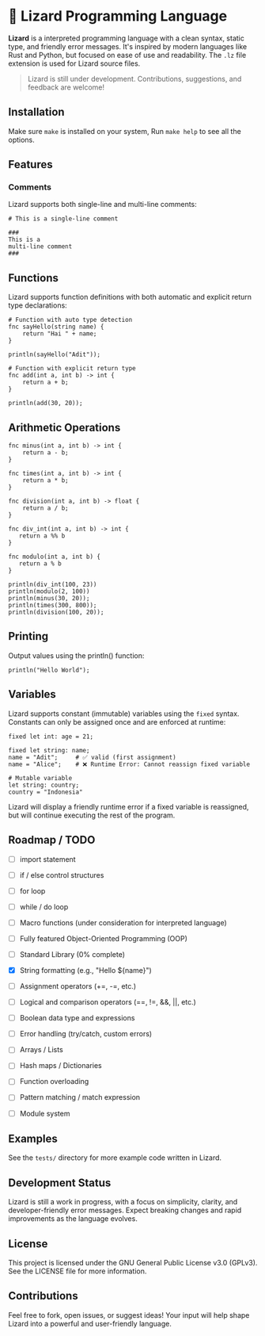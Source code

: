 # 🦎 Lizard Programming Language

**Lizard** is a interpreted programming language with a clean syntax, static type, and friendly error messages. It's inspired by modern languages like Rust and Python, but focused on ease of use and readability. The `.lz` file extension is used for Lizard source files.

> Lizard is still under development. Contributions, suggestions, and feedback are welcome!

## Installation 
Make sure `make` is installed on your system, Run `make help` to see all the options.

## Features

### Comments

Lizard supports both single-line and multi-line comments:

```lz
# This is a single-line comment

###
This is a 
multi-line comment
###
```

## Functions

Lizard supports function definitions with both automatic and explicit return type declarations:
```lz
# Function with auto type detection
fnc sayHello(string name) {
    return "Hai " + name;
}

println(sayHello("Adit"));

# Function with explicit return type
fnc add(int a, int b) -> int {
    return a + b;
}

println(add(30, 20));
```

## Arithmetic Operations

```lz
fnc minus(int a, int b) -> int {
    return a - b;
}

fnc times(int a, int b) -> int {
    return a * b;
}

fnc division(int a, int b) -> float {
    return a / b;
}

fnc div_int(int a, int b) -> int {
   return a %% b
}

fnc modulo(int a, int b) {
   return a % b
}

println(div_int(100, 23))
println(modulo(2, 100))
println(minus(30, 20));
println(times(300, 800));
println(division(100, 20));
```

## Printing

Output values using the println() function:
```lz
println("Hello World");

```

## Variables
Lizard supports constant (immutable) variables using the `fixed` syntax.
Constants can only be assigned once and are enforced at runtime:
```lz
fixed let int: age = 21;

fixed let string: name;
name = "Adit";     # ✅ valid (first assignment)
name = "Alice";    # ❌ Runtime Error: Cannot reassign fixed variable

# Mutable variable
let string: country;
country = "Indonesia"
```
Lizard will display a friendly runtime error if a fixed variable is reassigned, but will continue executing the rest of the program.

## Roadmap / TODO

- [ ] import statement
- [ ] if / else control structures
- [ ] for loop
- [ ] while / do loop
- [ ] Macro functions (under consideration for interpreted language)
- [ ] Fully featured Object-Oriented Programming (OOP)
- [ ] Standard Library (0% complete)
- [x] String formatting (e.g., "Hello ${name}")
- [ ] Assignment operators (+=, -=, etc.)
- [ ] Logical and comparison operators (==, !=, &&, ||, etc.)
- [ ] Boolean data type and expressions
- [ ] Error handling (try/catch, custom errors)
- [ ] Arrays / Lists
- [ ] Hash maps / Dictionaries
- [ ] Function overloading
- [ ] Pattern matching / match expression
- [ ] Module system


## Examples

See the `tests/` directory for more example code written in Lizard.

## Development Status

Lizard is still a work in progress, with a focus on simplicity, clarity, and developer-friendly error messages. Expect breaking changes and rapid improvements as the language evolves.


## License

This project is licensed under the GNU General Public License v3.0 (GPLv3).
See the LICENSE file for more information.


## Contributions

Feel free to fork, open issues, or suggest ideas! Your input will help shape Lizard into a powerful and user-friendly language.
